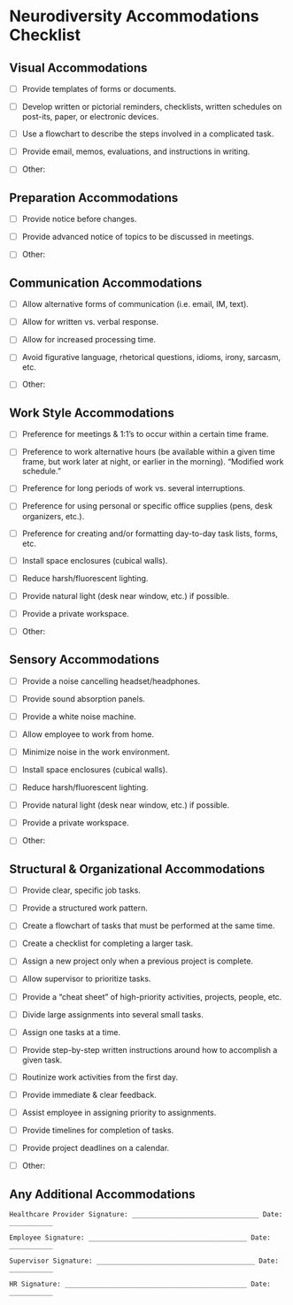 # Neurodiversity Accommodations Checklist



## Visual Accommodations

- [ ] Provide templates of forms or documents. 

- [ ] Develop written or pictorial reminders, checklists, written schedules on post-its,
paper, or electronic devices.

- [ ] Use a flowchart to describe the steps involved in a complicated task.

- [ ] Provide email, memos, evaluations, and instructions in writing.

- [ ] Other:

## Preparation Accommodations


- [ ] Provide notice before changes.

- [ ] Provide advanced notice of topics to be discussed in meetings.

- [ ] Other:



## Communication Accommodations


- [ ] Allow alternative forms of communication (i.e. email, IM, text).

- [ ] Allow for written vs. verbal response.

- [ ] Allow for increased processing time.

- [ ] Avoid figurative language, rhetorical questions, idioms, irony, sarcasm, etc.

- [ ] Other:




## Work Style Accommodations


- [ ] Preference for meetings & 1:1’s to occur within a certain time frame.

- [ ] Preference to work alternative hours (be available within a given time frame, but
work later at night, or earlier in the morning). “Modified work schedule.”

- [ ] Preference for long periods of work vs. several interruptions.

- [ ] Preference for using personal or specific office supplies (pens, desk organizers, etc.).

- [ ] Preference for creating and/or formatting day-to-day task lists, forms, etc.

- [ ] Install space enclosures (cubical walls).

- [ ] Reduce harsh/fluorescent lighting.

- [ ] Provide natural light (desk near window, etc.) if possible.

- [ ] Provide a private workspace.

- [ ] Other:


## Sensory Accommodations


- [ ] Provide a noise cancelling headset/headphones.

- [ ] Provide sound absorption panels.

- [ ] Provide a white noise machine.

- [ ] Allow employee to work from home.

- [ ] Minimize noise in the work environment.

- [ ] Install space enclosures (cubical walls).

- [ ] Reduce harsh/fluorescent lighting.

- [ ] Provide natural light (desk near window, etc.) if possible.

- [ ] Provide a private workspace.

- [ ] Other:


## Structural & Organizational Accommodations

- [ ] Provide clear, specific job tasks.

- [ ] Provide a structured work pattern.

- [ ] Create a flowchart of tasks that must be performed at the same time.

- [ ] Create a checklist for completing a larger task.

- [ ] Assign a new project only when a previous project is complete.

- [ ] Allow supervisor to prioritize tasks.

- [ ] Provide a “cheat sheet” of high-priority activities, projects, people, etc.

- [ ] Divide large assignments into several small tasks.

- [ ] Assign one tasks at a time.

- [ ] Provide step-by-step written instructions around how to accomplish a given task.

- [ ] Routinize work activities from the first day.

- [ ] Provide immediate & clear feedback.

- [ ] Assist employee in assigning priority to assignments.

- [ ] Provide timelines for completion of tasks.

- [ ] Provide project deadlines on a calendar.

- [ ] Other:



## Any Additional Accommodations

```
Healthcare Provider Signature: ________________________________ Date: ___________
```
```
Employee Signature: ________________________________________ Date: ___________
```
```
Supervisor Signature: ________________________________________ Date: ___________
```
```
HR Signature: ______________________________________________ Date: ___________
```
